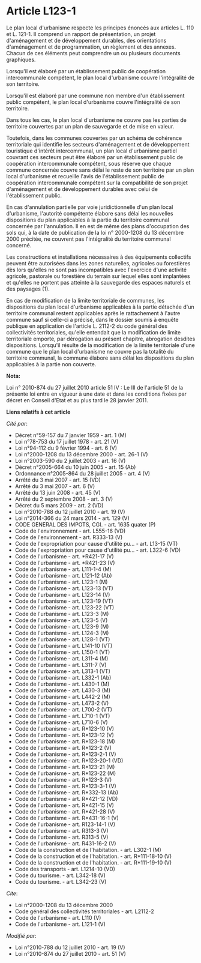 # Article L123-1

Le plan local d'urbanisme respecte les principes énoncés aux articles L. 110 et L. 121-1. Il comprend un rapport de
présentation, un projet d'aménagement et de développement durables, des orientations d'aménagement et de programmation, un
règlement et des annexes. Chacun de ces éléments peut comprendre un ou plusieurs documents graphiques. 

Lorsqu'il est élaboré par un établissement public de coopération intercommunale compétent, le plan local d'urbanisme couvre
l'intégralité de son territoire. 

Lorsqu'il est élaboré par une commune non membre d'un établissement public compétent, le plan local d'urbanisme couvre
l'intégralité de son territoire. 

Dans tous les cas, le plan local d'urbanisme ne couvre pas les parties de territoire couvertes par un plan de sauvegarde et
de mise en valeur. 

Toutefois, dans les communes couvertes par un schéma de cohérence territoriale qui identifie les secteurs d'aménagement et de
développement touristique d'intérêt intercommunal, un plan local d'urbanisme partiel couvrant ces secteurs peut être élaboré
par un établissement public de coopération intercommunale compétent, sous réserve que chaque commune concernée couvre sans
délai le reste de son territoire par un plan local d'urbanisme et recueille l'avis de l'établissement public de coopération
intercommunale compétent sur la compatibilité de son projet d'aménagement et de développement durables avec celui de
l'établissement public. 

En cas d'annulation partielle par voie juridictionnelle d'un plan local d'urbanisme, l'autorité compétente élabore sans délai
les nouvelles dispositions du plan applicables à la partie du territoire communal concernée par l'annulation. Il en est de
même des plans d'occupation des sols qui, à la date de publication de la loi n° 2000-1208 du 13 décembre 2000 précitée, ne
couvrent pas l'intégralité du territoire communal concerné. 

Les constructions et installations nécessaires à des équipements collectifs peuvent être autorisées dans les zones
naturelles, agricoles ou forestières dès lors qu'elles ne sont pas incompatibles avec l'exercice d'une activité agricole,
pastorale ou forestière du terrain sur lequel elles sont implantées et qu'elles ne portent pas atteinte à la sauvegarde des
espaces naturels et des paysages (1). 

En cas de modification de la limite territoriale de communes, les dispositions du plan local d'urbanisme applicables à la
partie détachée d'un territoire communal restent applicables après le rattachement à l'autre commune sauf si celle-ci a
précisé, dans le dossier soumis à enquête publique en application de l'article L. 2112-2 du code général des collectivités
territoriales, qu'elle entendait que la modification de limite territoriale emporte, par dérogation au présent chapitre,
abrogation desdites dispositions. Lorsqu'il résulte de la modification de la limite territoriale d'une commune que le plan
local d'urbanisme ne couvre pas la totalité du territoire communal, la commune élabore sans délai les dispositions du plan
applicables à la partie non couverte.

**Nota:**

Loi n° 2010-874 du 27 juillet 2010 article 51 IV : Le III de l'article 51 de la présente loi entre en vigueur à une date et
dans les conditions fixées par décret en Conseil d'Etat et au plus tard le 28 janvier 2011.

**Liens relatifs à cet article**

_Cité par_:

  - Décret n°59-157 du 7 janvier 1959 - art. 1 (M)
  - Loi n°78-753 du 17 juillet 1978 - art. 21 (V)
  - Loi n°94-112 du 9 février 1994 - art. 6 (V)
  - Loi n°2000-1208 du 13 décembre 2000 - art. 26-1 (V)
  - Loi n°2003-590 du 2 juillet 2003 - art. 16 (V)
  - Décret n°2005-664 du 10 juin 2005 - art. 15 (Ab)
  - Ordonnance n°2005-864 du 28 juillet 2005 - art. 4 (V)
  - Arrêté du 3 mai 2007 - art. 15 (VD)
  - Arrêté du 3 mai 2007 - art. 6 (V)
  - Arrêté du 13 juin 2008 - art. 45 (V)
  - Arrêté du 2 septembre 2008 - art. 3 (V)
  - Décret du 5 mars 2009 - art. 2 (VD)
  - Loi n°2010-788 du 12 juillet 2010 - art. 19 (V)
  - Loi n°2014-366 du 24 mars 2014 - art. 129 (V)
  - CODE GENERAL DES IMPOTS, CGI. - art. 1635 quater (P)
  - Code de l'environnement - art. L555-16 (VD)
  - Code de l'environnement - art. R333-13 (V)
  - Code de l'expropriation pour cause d'utilité pu... - art. L13-15 (VT)
  - Code de l'expropriation pour cause d'utilité pu... - art. L322-6 (VD)
  - Code de l'urbanisme - art. *R421-17 (V)
  - Code de l'urbanisme - art. *R421-23 (V)
  - Code de l'urbanisme - art. L111-1-4 (M)
  - Code de l'urbanisme - art. L121-12 (Ab)
  - Code de l'urbanisme - art. L123-1 (M)
  - Code de l'urbanisme - art. L123-13 (VT)
  - Code de l'urbanisme - art. L123-14 (V)
  - Code de l'urbanisme - art. L123-19 (VT)
  - Code de l'urbanisme - art. L123-22 (VT)
  - Code de l'urbanisme - art. L123-3 (M)
  - Code de l'urbanisme - art. L123-5 (V)
  - Code de l'urbanisme - art. L123-9 (M)
  - Code de l'urbanisme - art. L124-3 (M)
  - Code de l'urbanisme - art. L128-1 (VT)
  - Code de l'urbanisme - art. L141-10 (VT)
  - Code de l'urbanisme - art. L150-1 (VT)
  - Code de l'urbanisme - art. L311-4 (M)
  - Code de l'urbanisme - art. L311-7 (V)
  - Code de l'urbanisme - art. L313-1 (VT)
  - Code de l'urbanisme - art. L332-1 (Ab)
  - Code de l'urbanisme - art. L430-1 (M)
  - Code de l'urbanisme - art. L430-3 (M)
  - Code de l'urbanisme - art. L442-2 (M)
  - Code de l'urbanisme - art. L473-2 (V)
  - Code de l'urbanisme - art. L700-2 (VT)
  - Code de l'urbanisme - art. L710-1 (VT)
  - Code de l'urbanisme - art. L710-6 (V)
  - Code de l'urbanisme - art. R*123-10 (V)
  - Code de l'urbanisme - art. R*123-12 (V)
  - Code de l'urbanisme - art. R*123-18 (M)
  - Code de l'urbanisme - art. R*123-2 (V)
  - Code de l'urbanisme - art. R*123-2-1 (V)
  - Code de l'urbanisme - art. R*123-20-1 (VD)
  - Code de l'urbanisme - art. R*123-21 (M)
  - Code de l'urbanisme - art. R*123-22 (M)
  - Code de l'urbanisme - art. R*123-3 (V)
  - Code de l'urbanisme - art. R*123-3-1 (V)
  - Code de l'urbanisme - art. R*332-13 (Ab)
  - Code de l'urbanisme - art. R*421-12 (VD)
  - Code de l'urbanisme - art. R*421-15 (V)
  - Code de l'urbanisme - art. R*421-28 (V)
  - Code de l'urbanisme - art. R*431-16-1 (V)
  - Code de l'urbanisme - art. R123-14-1 (V)
  - Code de l'urbanisme - art. R313-3 (V)
  - Code de l'urbanisme - art. R313-5 (V)
  - Code de l'urbanisme - art. R431-16-2 (V)
  - Code de la construction et de l'habitation. - art. L302-1 (M)
  - Code de la construction et de l'habitation. - art. R*111-18-10 (V)
  - Code de la construction et de l'habitation. - art. R*111-19-10 (V)
  - Code des transports - art. L1214-10 (VD)
  - Code du tourisme. - art. L342-18 (V)
  - Code du tourisme. - art. L342-23 (V)

_Cite_:

  - Loi n°2000-1208 du 13 décembre 2000
  - Code général des collectivités territoriales - art. L2112-2
  - Code de l'urbanisme - art. L110 (V)
  - Code de l'urbanisme - art. L121-1 (V)

_Modifié par_:

  - Loi n°2010-788 du 12 juillet 2010 - art. 19 (V)
  - Loi n°2010-874 du 27 juillet 2010 - art. 51 (V)
